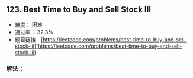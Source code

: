 ## 123. Best Time to Buy and Sell Stock III


- 难度： 困难
- 通过率： 32.3%
- 题目链接：[https://leetcode.com/problems/best-time-to-buy-and-sell-stock-iii](https://leetcode.com/problems/best-time-to-buy-and-sell-stock-iii)



### 解法：